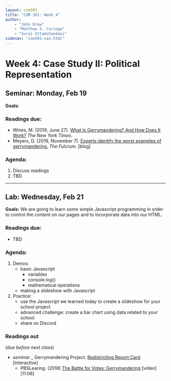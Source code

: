 ```yaml
---
layout: com301
title: "COM 301: Week 4"
author:
    - "John Drew"
    - "Matthew X. Curinga"
    - "Suraj Uttamchandani"
sidenav: "com301-nav.html"
---
```


Week 4: Case Study II: Political Representation
===============================================


<h2><i class="bi bi-book text-primary"></i> Seminar: Monday, Feb 19</h2>

**Goals:**


### Readings due:
- Wines, M. (2019, June 27). [What Is Gerrymandering? And How Does It Work?](https://www.nytimes.com/2019/06/27/us/gerrymander-explainer.html) _The New York Times._ 
- Meyers, D. (2019, November 7). [Experts identify the worst examples of gerrymandering.](https://thefulcrum.us/worst-gerrymandering-districts-example) _The Fulcrum._ [blog]

### Agenda:
1. Discuss readings
2. TBD

- - - -

<h2><i class="bi bi-filetype-html text-primary"></i> Lab: Wednesday, Feb 21</h2>

**Goals:** We are going to learn some simple Javascript programming in order to control the content on our pages and to incorporate data into our HTML.

### Readings due:

- TBD


### Agenda:
1. Demos:
    - basic Javascript
        - variables
        - console.log()
        - mathematical operations
    - making a slideshow with Javascript
2. Practice:
    - use the Javascript we learned today to create a slideshow for your school project
    - advanced challenge: create a bar chart using data related to your school
    - share on Discord


### Readings out
(_due before next class_)

- _seminar_
    _ Gerrymandering Project. [Redistricting Report Card](https://gerrymander.princeton.edu/redistricting-report-card/) [interactive]
    - PBSLearing. (2018) [The Battle for Votes: Gerrymandering](https://ny.pbslearningmedia.org/resource/the-battle-for-votes-gerrymandering-video/retro-report/) [video][11:06]
